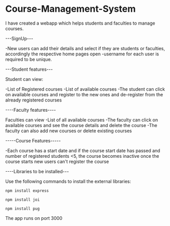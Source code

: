 # Course-Management-System

I have created a webapp which helps students and faculties to manage courses.

---SignUp---

-New users can add their details and select if they are students or faculties, accordingly the respective home pages open
-username for each user is required to be unique.

---Student features---
 
Student can view:
 
-List of Registered courses
-List of available courses
-The student can click on available courses and register to the new ones and de-register from the already registered courses


----Faculty features----
 
Faculties can view
-List of all available courses
-The faculty can click on available courses and see the course details and delete the course
-The faculty can also add new courses or delete existing courses

-----Course Features-----
   
-Each course has a start date and if the course start date has passed and number of registered students <5, the course becomes inactive
once the course starts new users can't register the course
 
----Libraries to be installed---

Use the following commands to install the external libraries:

```npm install express```
 
```npm install joi```

```npm install pug```

The app runs on port 3000
